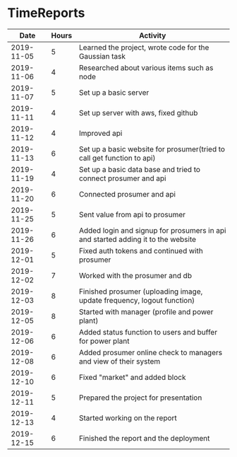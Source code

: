 # TimeReports

| Date  |      Hours    | Activity                                       |
| ----------- | ------- |------------------------------------------------
| 2019-11-05  | 5       | Learned the project, wrote code for the Gaussian task                |
| 2019-11-06  | 4       | Researched about various items such as node                |
| 2019-11-07  | 5       | Set up a basic server                |
| 2019-11-11  | 4       | Set up server with aws, fixed github    		|
| 2019-11-12  | 4       | Improved api   		|
| 2019-11-13  | 6    	  | Set up a basic website for prosumer(tried to call get function to api)  		|
| 2019-11-19  | 4	      | Set up a basic data base and tried to connect prosumer and api  		|
| 2019-11-20  | 6	      | Connected prosumer and api  		|
| 2019-11-25  | 5	      | Sent value from api to prosumer  		|
| 2019-11-26  | 6	      | Added login and signup for prosumers in api and started adding it to the website  |
| 2019-12-01  | 5	      | Fixed auth tokens and continued with prosumer  |
| 2019-12-02  | 7	      | Worked with the prosumer and db  |
| 2019-12-03  | 8	      | Finished prosumer (uploading image, update frequency, logout function)  |
| 2019-12-05  | 8	      | Started with manager (profile and power plant)  |
| 2019-12-06  | 6	      | Added status function to users and buffer for power plant  |
| 2019-12-08  | 6	      | Added prosumer online check to managers and view of their system  |
| 2019-12-10  | 6	      | Fixed "market" and added block  |
| 2019-12-11  | 5	      | Prepared the project for presentation   |
| 2019-12-13  | 4	      | Started working on the report   |
| 2019-12-15  | 6	      | Finished the report and the deployment   |
